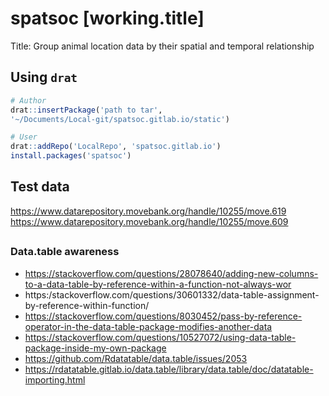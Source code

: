 # spatsoc [working.title]
Title: Group animal location data by their spatial and temporal relationship

## Using `drat`

```r
# Author
drat::insertPackage('path to tar',
'~/Documents/Local-git/spatsoc.gitlab.io/static')

# User
drat::addRepo('LocalRepo', 'spatsoc.gitlab.io')
install.packages('spatsoc')
```

## Test data
https://www.datarepository.movebank.org/handle/10255/move.619
https://www.datarepository.movebank.org/handle/10255/move.609

##
### Data.table awareness
* https://stackoverflow.com/questions/28078640/adding-new-columns-to-a-data-table-by-reference-within-a-function-not-always-wor
* https:/stackoverflow.com/questions/30601332/data-table-assignment-by-reference-within-function/
* https://stackoverflow.com/questions/8030452/pass-by-reference-operator-in-the-data-table-package-modifies-another-data
* https://stackoverflow.com/questions/10527072/using-data-table-package-inside-my-own-package
* https://github.com/Rdatatable/data.table/issues/2053
* https://rdatatable.gitlab.io/data.table/library/data.table/doc/datatable-importing.html
